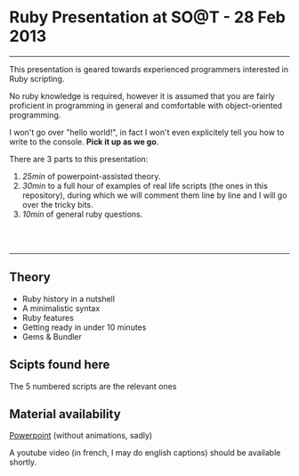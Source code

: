 # **Ruby Presentation at SO@T - 28 Feb 2013**

---

This presentation is geared towards experienced programmers interested in Ruby scripting.

No ruby knowledge is required, however it is assumed that you are fairly proficient in programming in general and comfortable with object-oriented programming. 

I won't go over "hello world!", in fact I won't even explicitely tell you how to write to the console. **Pick it up as we go**.

There are 3 parts to this presentation:

1. *25min* of powerpoint-assisted theory.
2. *30min* to a full hour of examples of real life scripts (the ones in this repository), during which we will comment them line by line and I will go over the tricky bits.
3. *10min* of general ruby questions.
<br>
<br>

--- 

## Theory

- Ruby history in a nutshell
- A minimalistic syntax
- Ruby features
- Getting ready in under 10 minutes
- Gems & Bundler

## Scipts found here

The 5 numbered scripts are the relevant ones

## Material availability

[Powerpoint](http://fr.slideshare.net/soatexpert/scriptez-en-ruby-by-louis-kottman) (without animations, sadly)

A youtube video (in french, I may do english captions) should be available shortly.